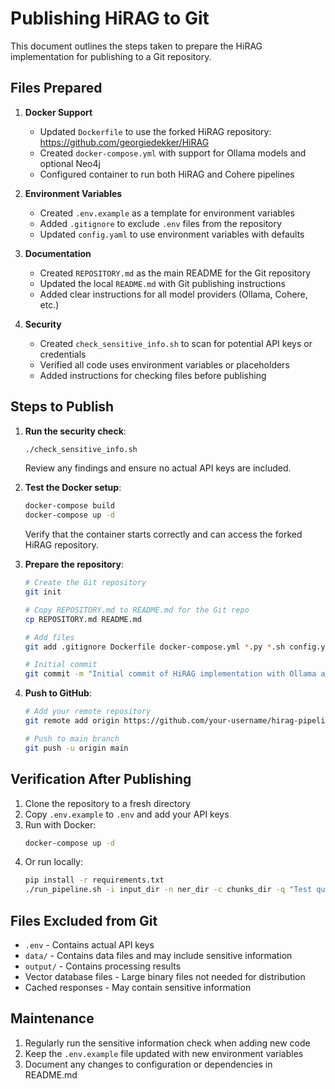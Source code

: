 # Publishing HiRAG to Git

This document outlines the steps taken to prepare the HiRAG implementation for publishing to a Git repository.

## Files Prepared

1. **Docker Support**
   - Updated `Dockerfile` to use the forked HiRAG repository: https://github.com/georgiedekker/HiRAG
   - Created `docker-compose.yml` with support for Ollama models and optional Neo4j
   - Configured container to run both HiRAG and Cohere pipelines

2. **Environment Variables**
   - Created `.env.example` as a template for environment variables
   - Added `.gitignore` to exclude `.env` files from the repository
   - Updated `config.yaml` to use environment variables with defaults

3. **Documentation**
   - Created `REPOSITORY.md` as the main README for the Git repository
   - Updated the local `README.md` with Git publishing instructions
   - Added clear instructions for all model providers (Ollama, Cohere, etc.)

4. **Security**
   - Created `check_sensitive_info.sh` to scan for potential API keys or credentials
   - Verified all code uses environment variables or placeholders
   - Added instructions for checking files before publishing

## Steps to Publish

1. **Run the security check**:
   ```bash
   ./check_sensitive_info.sh
   ```
   Review any findings and ensure no actual API keys are included.

2. **Test the Docker setup**:
   ```bash
   docker-compose build
   docker-compose up -d
   ```
   Verify that the container starts correctly and can access the forked HiRAG repository.

3. **Prepare the repository**:
   ```bash
   # Create the Git repository
   git init
   
   # Copy REPOSITORY.md to README.md for the Git repo
   cp REPOSITORY.md README.md
   
   # Add files
   git add .gitignore Dockerfile docker-compose.yml *.py *.sh config.yaml .env.example README.md
   
   # Initial commit
   git commit -m "Initial commit of HiRAG implementation with Ollama and Cohere support"
   ```

4. **Push to GitHub**:
   ```bash
   # Add your remote repository
   git remote add origin https://github.com/your-username/hirag-pipeline.git
   
   # Push to main branch
   git push -u origin main
   ```

## Verification After Publishing

1. Clone the repository to a fresh directory
2. Copy `.env.example` to `.env` and add your API keys
3. Run with Docker:
   ```bash
   docker-compose up -d
   ```
4. Or run locally:
   ```bash
   pip install -r requirements.txt
   ./run_pipeline.sh -i input_dir -n ner_dir -c chunks_dir -q "Test query"
   ```

## Files Excluded from Git

- `.env` - Contains actual API keys
- `data/` - Contains data files and may include sensitive information
- `output/` - Contains processing results
- Vector database files - Large binary files not needed for distribution
- Cached responses - May contain sensitive information

## Maintenance

1. Regularly run the sensitive information check when adding new code
2. Keep the `.env.example` file updated with new environment variables
3. Document any changes to configuration or dependencies in README.md 